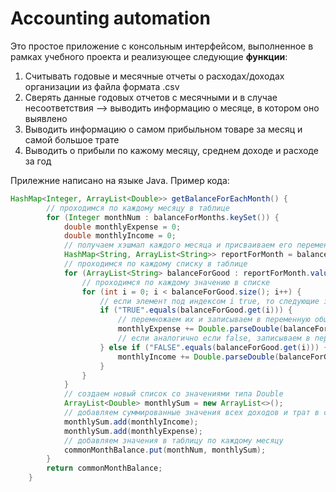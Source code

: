 # Accounting automation

Это простое приложение с консольным интерфейсом, выполненное в рамках учебного проекта и реализующее следующие __функции__:

1. Считывать годовые и месячные отчеты о расходах/доходах организации из файла формата .csv
2. Сверять данные годовых отчетов с месячными и в случае несоответствия --> выводить информацию о месяце, в котором оно
   выявлено
3. Выводить информацию о самом прибыльном товаре за месяц и самой большое трате
4. Выводить о прибыли по кажому месяцу, среднем доходе и расходе за год

Прилежние написано на языке Java. Пример кода:
````java
HashMap<Integer, ArrayList<Double>> getBalanceForEachMonth() {
        // проходимся по каждому месяцу в таблице
        for (Integer monthNum : balanceForMonths.keySet()) {
            double monthlyExpense = 0;
            double monthlyIncome = 0;
            // получаем хэшмап каждого месяца и присваиваем его переменной
            HashMap<String, ArrayList<String>> reportForMonth = balanceForMonths.get(monthNum);
            // проходимся по каждому списку в таблице
            for (ArrayList<String> balanceForGood : reportForMonth.values()) {
                // проходимся по каждому значению в списке
                for (int i = 0; i < balanceForGood.size(); i++) {
                    // если элемент под индексом i true, то cледующие за ним 2 элемента количество и цена за ед.
                    if ("TRUE".equals(balanceForGood.get(i))) {
                        // перемножаем их и записываем в переменную общих трат за месяц
                        monthlyExpense += Double.parseDouble(balanceForGood.get(i + 1)) * Double.parseDouble(balanceForGood.get(i + 2));
                        // если аналогично если false, записываем в переменную доходов за месяц
                    } else if ("FALSE".equals(balanceForGood.get(i))) {
                        monthlyIncome += Double.parseDouble(balanceForGood.get(i + 1)) * Double.parseDouble(balanceForGood.get(i + 2));
                    }
                }
            }
            // создаем новый список со значениями типа Double
            ArrayList<Double> monthlySum = new ArrayList<>();
            // добавляем суммированные значения всех доходов и трат в список
            monthlySum.add(monthlyIncome);
            monthlySum.add(monthlyExpense);
            // добавляем значения в таблицу по каждому месяцу
            commonMonthBalance.put(monthNum, monthlySum);
        }
        return commonMonthBalance;
    }
````
